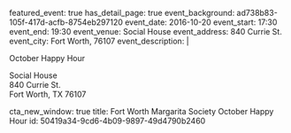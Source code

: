 featured_event: true
has_detail_page: true
event_background: ad738b83-105f-417d-acfb-8754eb297120
event_date: 2016-10-20
event_start: 17:30
event_end: 19:30
event_venue: Social House
event_address: 840 Currie St.
event_city: Fort Worth, 76107
event_description: |
  <p>October Happy Hour
  </p>
  <p>Social House <br>840 Currie St.<br>Fort Worth, TX 76107<span class="redactor-invisible-space"></span>
  </p>
cta_new_window: true
title: Fort Worth Margarita Society October Happy Hour
id: 50419a34-9cd6-4b09-9897-49d4790b2460
